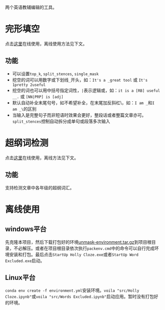 两个英语教辅编辑的工具。
# 完形填空
点击[这里](https://mybinder.org/v2/gh/guo-yong-zhi/unmask/main?urlpath=%2Fvoila%2Frender%2Fsrc%2FHolly%20Cloze.ipynb)在线使用，离线使用方法见下文。
## 功能
* 可以设置`top_k`, `split_stences`, `single_mask`
* 挖空的词可以用数字或下划线`_`开头，如：`It's a _great tool` 或 `It's 1pretty 2useful`
* 挖空的词也可以用中括号指定词性，`|`表示逻辑或，如：`it is a [RB] useful __.` 或 `[NN|PRP] is [adj]`
* 默认自动补全末尾句号，如不希望补全，在末尾加反斜杠\，如：`I am _`和`I am _\`的区别
* 当输入是完整句子而非短语时效果会更好，整段话或者整篇文章亦可。`split_stences`控制自动拆分成单句或段落多次输入

# 超纲词检测
点击[这里](https://mybinder.org/v2/gh/guo-yong-zhi/unmask/main?urlpath=%2Fvoila%2Frender%2Fsrc%2FWords%20Excluded.ipynb)在线使用，离线方法见下文。
## 功能
支持检测文章中各年级的超纲词汇。
# 离线使用
## windows平台
先克隆本项目，然后下载打包好的环境[unmask-environment.tar.gz](https://github.com/guo-yong-zhi/unmask/releases/tag/win-pack)到项目根目录，不必解压。或者在项目根目录依次执行`packenv.cmd`中的命令可以自行完成环境安装和打包。最后点击`StartUp Holly Cloze.exe`或者`StartUp Word Excluded.exe`启动。
## Linux平台
`conda env create -f environment.yml`安装环境。`voila "src/Holly Cloze.ipynb"`或`voila "src/Words Excluded.ipynb"`启动应用。暂时没有打包好的环境。